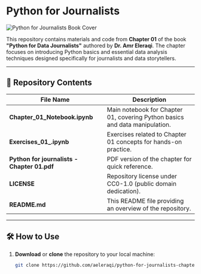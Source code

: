 # Python for Journalists 

![Python for Journalists Book Cover]([https://via.placeholder.com/300x450.png?text=Book+Cover](https://drive.google.com/file/d/15G1pSsz3qlYzx087Karv6kFzdqqIYUE1/view))  


This repository contains materials and code from **Chapter 01** of the book **"Python for Data Journalists"** authored by **Dr. Amr Eleraqi**. The chapter focuses on introducing Python basics and essential data analysis techniques designed specifically for journalists and data storytellers.

---

## 📂 Repository Contents

| File Name                    | Description                                                                 |
|-----------------------------|-----------------------------------------------------------------------------|
| **Chapter_01_Notebook.ipynb** | Main notebook for Chapter 01, covering Python basics and data manipulation. |
| **Exercises_01_.ipynb**      | Exercises related to Chapter 01 concepts for hands-on practice.             |
| **Python for journalists - Chapter 01.pdf** | PDF version of the chapter for quick reference.                           |
| **LICENSE**                  | Repository license under CC0-1.0 (public domain dedication).                |
| **README.md**                | This README file providing an overview of the repository.                   |

---

## 🛠️ How to Use

1. **Download** or **clone** the repository to your local machine:
   
   ```sh
   git clone https://github.com/aeleraqi/python-for-journalists-chapter01.git
